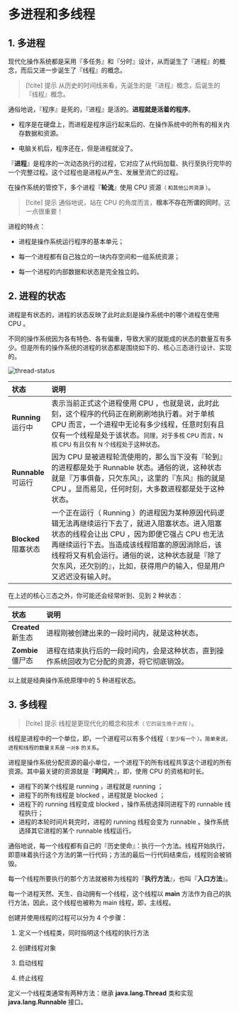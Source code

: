 # 多进程和多线程

## 1. 多进程

现代化操作系统都是采用『多任务』和『分时』设计，从而诞生了『进程』的概念，而后又进一步诞生了『线程』的概念。

> [!cite] 提示
> 从历史的时间线来看，先诞生的是『进程』概念，后诞生的『线程』概念。

通俗地说，『程序』是死的，『进程』是活的。**进程就是活着的程序**。

- 程序是在硬盘上，而进程是程序运行起来后的、在操作系统中的所有的相关内存数据和资源。

- 电脑关机后，程序还在，但是进程就没了。

『**进程**』是程序的一次动态执行的过程，它对应了从代码加载、执行至执行完毕的一个完整过程。这个过程也是进程从产生、发展至消亡的过程。

在操作系统的管控下，多个进程『**轮流**』使用 CPU 资源<small>（ 和其他公共资源 ）</small>。

> [!cite] 提示
> 通俗地说，站在 CPU 的角度而言，**根本不存在所谓的同时**。这一点很重要！

进程的特点：

- 进程是操作系统运行程序的基本单元；

- 每一个进程都有自己独立的一块内存空间和一组系统资源；

- 每一个进程的内部数据和状态是完全独立的。


## 2. 进程的状态

进程是有状态的，进程的状态反映了此时此刻是操作系统中的哪个进程在使用 CPU 。

不同的操作系统因为各有特色、各有偏重，导致大家的就能成的状态的数量互有多少。但是所有的操作系统的进程的状态都是围绕如下的、核心三态进行设计、实现的。

![thread-status](https://woniumd.oss-cn-hangzhou.aliyuncs.com/java/hemiao/20220627171914.png)

| 状态                      | 说明                                                                              |
| :------------------------ | :-------------------------------------------------------------------------------- |
| **Running** <br>运行中    | 表示当前正式这个进程使用 CPU ，也就是说，此时此刻，这个程序的代码正在刷刷刷地执行着。对于单核 CPU 而言，一个进程中无论有多少线程，任意时刻有且仅有一个线程是处于该状态。<small>同理，对于多核 CPU 而言，N 核 CPU 有且仅有 N 个线程处于这种状态。</small> |
| **Runnable** <br>可运行   | 因为 CPU 是被进程轮流使用的，那么当下没有『轮到』的进程都是处于 Runnable 状态。通俗的说，这种状态就是『万事俱备，只欠东风』，这里的『东风』指的就是 CPU 。显而易见，任何时刻，大多数进程都是处于这种状态。|
| **Blocked** <br>阻塞状态  | 一个正在运行（ Running ）的进程因为某种原因代码逻辑无法再继续运行下去了，就进入阻塞状态。进入阻塞状态的线程会让出 CPU ，因为即便它强占 CPU 也无法再继续运行下去。当造成该线程阻塞的原因消除后，该线程将又有机会运行。通俗的说，这种状态就是『除了欠东风，还欠别的』，比如，获得用户的输入，但是用户又迟迟没有输入时。|


在上述的核心三态之外，你可能还会经常听到、见到 2 种状态：

| 状态                    | 说明                                                                                      |
| :---------------------- | :---------------------------------------------------------------------------------------- |
| **Created** <br>新生态  | 进程刚被创建出来的一段时间内，就是这种状态。                                              |
| **Zombie** <br>僵尸态   | 进程在结束执行后的一段时间内，会是这种状态，直到操作系统回收为它分配的资源，将它彻底销毁。|

以上就是经典操作系统原理中的 5 种进程状态。


## 3. 多线程

> [!cite] 提示
> 线程是更现代化的概念和技术<small>（ 它的诞生晚于进程 ）</small>。

线程是进程中的一个单位，即，一个进程可以有多个线程<small>（ 至少有一个 ）。简单来说，进程和线程的数量关系是 `一对多` 的关系</small>。

进程是操作系统分配资源的最小单位，一个进程下的所有线程共享这个进程的所有资源。其中最关键的资源就是『**时间片**』，即，使用 CPU 的资格和时长。

- 进程下的某个线程是 running ，进程就是 running ；
- 进程下的所有线程是 blocked ，进程就是 blocked ；
- 进程下的 running 线程变成 blocked ，操作系统选择同进程下的 runnable 线程执行；
- 进程的本轮时间片耗完时，进程的 running 线程会变为 runnable 。操作系统选择其它进程的某个 runnable 线程运行。

通俗地说，每一个线程都有自己的『历史使命』：执行一个方法。线程开始执行，即意味着执行这个方法的第一行代码；方法的最后一行代码结束后，线程则会被销毁。

每一个线程所要执行的那个方法就被称为线程的『**执行方法**』，也叫『**入口方法**』。

每一个进程天然、天生、自动拥有一个线程，这个线程以 **main** 方法作为自己的执行方法，因此，这个线程也被称为 main 线程，即，主线程。

创建并使用线程的过程可以分为 4 个步骤：

1. 定义一个线程类，同时指明这个线程的执行方法

2. 创建线程对象

3. 启动线程

4. 终止线程

定义一个线程类通常有两种方法：继承 **java.lang.Thread** 类和实现 **java.lang.Runnable** 接口。
